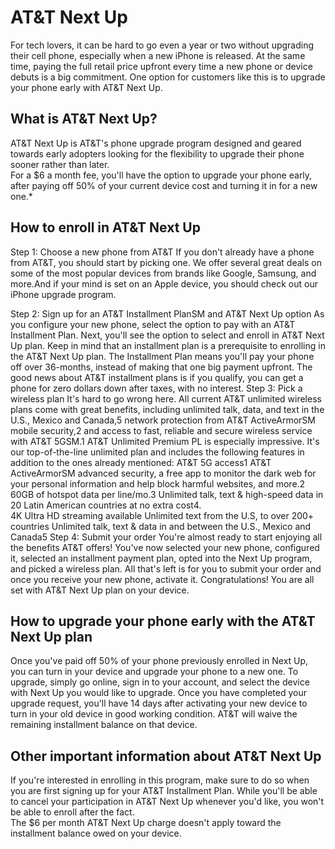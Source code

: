# AT&T Next Up

For tech lovers, it can be hard to go even a year or two without upgrading their cell phone, especially when a new iPhone is released. At the same time, paying the full retail price upfront every time a new phone or device debuts is a big commitment. One option for customers like this is to upgrade your phone early with AT&T Next Up.

## What is AT&T Next Up?

AT&T Next Up is AT&T's phone upgrade program designed and geared towards early adopters looking for the flexibility to upgrade their phone sooner rather than later.   
For a $6 a month fee, you'll have the option to upgrade your phone early, after paying off 50% of your current device cost and turning it in for a new one.*   

## How to enroll in AT&T Next Up

Step 1: Choose a new phone from AT&T
If you don't already have a phone from AT&T, you should start by picking one. We offer several great deals on some of the most popular devices from brands like Google, Samsung, and more.And if your mind is set on an Apple device, you should check out our iPhone upgrade program.
 
Step 2: Sign up for an AT&T Installment PlanSM and AT&T Next Up option 
As you configure your new phone, select the option to pay with an AT&T Installment Plan. Next, you'll see the option to select and enroll in AT&T Next Up plan. Keep in mind that an installment plan is a prerequisite to enrolling in the AT&T Next Up plan.
The Installment Plan means you'll pay your phone off over 36-months, instead of making that one big payment upfront. The good news about AT&T installment plans is if you qualify, you can get a phone for zero dollars down after taxes, with no interest.
Step 3: Pick a wireless plan 
It's hard to go wrong here. All current AT&T unlimited wireless plans come with great benefits, including unlimited talk, data, and text in the U.S., Mexico and Canada,5 network protection from AT&T ActiveArmorSM mobile security,2 and access to fast, reliable and secure wireless service with AT&T 5GSM.1
AT&T Unlimited Premium PL is especially impressive. It's our top-of-the-line unlimited plan and includes the following features in addition to the ones already mentioned:
AT&T 5G access1 
AT&T ActiveArmorSM advanced security, a free app to monitor the dark web for your personal information and help block harmful websites, and more.2 
60GB of hotspot data per line/mo.3 
Unlimited talk, text & high-speed data in 20 Latin American countries at no extra cost4.   
4K Ultra HD streaming available 
Unlimited text from the U.S, to over 200+ countries 
Unlimited talk, text & data in and between the U.S., Mexico and Canada5
Step 4: Submit your order
You're almost ready to start enjoying all the benefits AT&T offers! You've now selected your new phone, configured it, selected an installment payment plan, opted into the Next Up program, and picked a wireless plan. All that's left is for you to submit your order and once you receive your new phone, activate it.
Congratulations! You are all set with AT&T Next Up plan on your device.

## How to upgrade your phone early with the AT&T Next Up plan

Once you've paid off 50% of your phone previously enrolled in Next Up, you can turn in your device and upgrade your phone to a new one. 
To upgrade, simply go online, sign in to your account, and select the device with Next Up you would like to upgrade. Once you have completed your upgrade request, you'll have 14 days after activating your new device to turn in your old device in good working condition. AT&T will waive the remaining installment balance on that device.

## Other important information about AT&T Next Up

If you're interested in enrolling in this program, make sure to do so when you are first signing up for your AT&T Installment Plan. While you'll be able to cancel your participation in AT&T Next Up whenever you'd like, you won't be able to enroll after the fact.  
The $6 per month AT&T Next Up charge doesn't apply toward the installment balance owed on your device. 